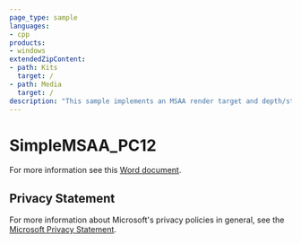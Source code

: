 ```yaml
---
page_type: sample
languages:
- cpp
products:
- windows
extendedZipContent:
- path: Kits
  target: /
- path: Media
  target: /
description: "This sample implements an MSAA render target and depth/stencil buffer for a 3D scene using DirectX 12."
---
```


# SimpleMSAA_PC12

For more information see this [Word document](https://github.com/microsoft/Xbox-ATG-Samples/blob/master/PCSamples/IntroGraphics/SimpleMSAA_PC12/Readme.docx).

## Privacy Statement

For more information about Microsoft's privacy policies in general, see the [Microsoft Privacy Statement](https://privacy.microsoft.com/privacystatement/).
